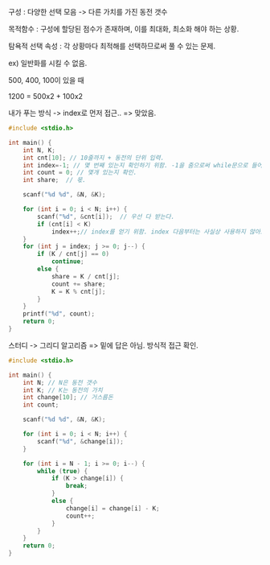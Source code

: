 구성 : 다양한 선택 모음 -> 다른 가치를 가진 동전 갯수

목적함수 : 구성에 할당된 점수가 존재하며, 이를 최대화, 최소화 해야 하는 상황.

탐욕적 선택 속성 : 각 상황마다 최적해를 선택하므로써 풀 수 있는 문제.



ex) 일반화를 시킬 수 없음.

500, 400, 100이 있을 때

1200 = 500x2 + 100x2 



내가 푸는 방식 -> index로 먼저 접근.. => 맞았음.

```c
#include <stdio.h>

int main() {
	int N, K; 
	int cnt[10]; // 10줄까지 + 동전의 단위 입력.
	int index=-1; // 몇 번째 있는지 확인하기 위함. -1을 줌으로써 while문으로 들어가면 처음에 0번째 index로 시작.
	int count = 0; // 몇개 있는지 확인.
	int share;  // 몫.

	scanf("%d %d", &N, &K);

	for (int i = 0; i < N; i++) {
		scanf("%d", &cnt[i]);  // 우선 다 받는다.
		if (cnt[i] < K)
			index++;// index를 얻기 위함. index 다음부터는 사실상 사용하지 않아도 됨.
	}
	for (int j = index; j >= 0; j--) {
		if (K / cnt[j] == 0)
			continue;
		else {
			share = K / cnt[j];
			count += share;
			K = K % cnt[j];
		}
	}
	printf("%d", count);
	return 0;
}
```



스터디 -> 그리디 알고리즘  => 밑에 답은 아님. 방식적 접근 확인.

```c
#include <stdio.h>

int main() {
	int N; // N은 동전 갯수
	int K; // K는 동전의 가치
	int change[10]; // 거스름돈
	int count;

	scanf("%d %d", &N, &K);

	for (int i = 0; i < N; i++) {
		scanf("%d", &change[i]);
	}

	for (int i = N - 1; i >= 0; i--) {
		while (true) {
			if (K > change[i]) {
				break;
			}
			else {
				change[i] = change[i] - K;
				count++;
			}
		}
	}
	return 0;
}

```



